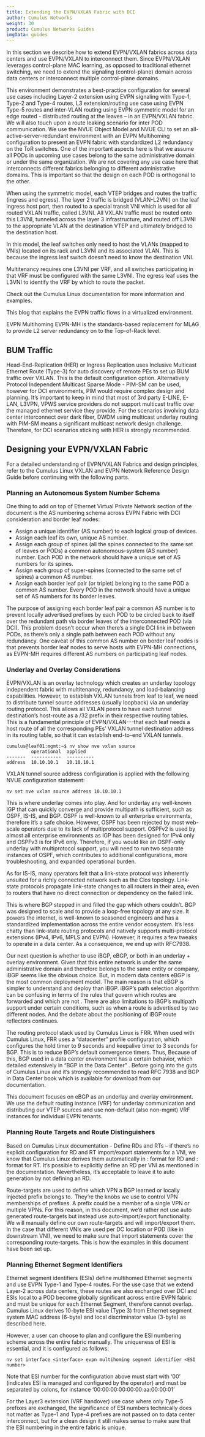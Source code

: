 ```yaml
---
title: Extending the EVPN/VXLAN Fabric with DCI
author: Cumulus Networks
weight: 30
product: Cumulus Networks Guides
imgData: guides
---
```


In this section we describe how to extend EVPN/VXLAN fabrics across data centers and use EVPN/VXLAN to interconnect them. Since EVPN/VXLAN leverages control-plane MAC learning, as opposed to traditional ethernet switching, we need to extend the signaling (control-plane) domain across data centers or interconnect multiple control-plane domains. 

This environment demonstrates a best-practice configuration for several use cases including Layer-2 extension using EVPN signaling with Type-1, Type-2 and Type-4 routes, L3 extension/routing use case using EVPN Type-5 routes and inter-VLAN routing using EVPN symmetric model for an edge routed - distributed routing at the leaves – in an  EVPN/VXLAN fabric. We will also touch upon a route leaking scenario for inter POD communication. We use the NVUE Object Model and NVUE CLI to set an all-active-server-redundant environment with an EVPN Multihoming configuration to present an EVPN fabric with standardized L2 redundancy on the ToR switches. One of the important aspects here is that we assume all PODs in upcoming use cases belong to the same administrative domain or under the same organization. We are not covering any use case here that interconnects different fabrics belonging to different administrative domains. This is important so that the design on each POD is orthogonal to the  other.  

When using the symmetric model, each VTEP bridges and routes the traffic (ingress and egress). The layer 2 traffic is  bridged (VLAN-L2VNI) on the leaf ingress host port, then routed to a special transit VNI which is used for all routed VXLAN traffic, called L3VNI. All VXLAN traffic must be routed onto this L3VNI, tunneled across the layer 3 infrastructure, and routed off L3VNI to the appropriate VLAN at the destination VTEP and ultimately bridged to the destination host. 

In this model, the leaf switches only need to host the VLANs (mapped to VNIs) located on its rack and L3VNI and its associated VLAN. This is because the ingress leaf switch doesn’t need to know the destination VNI. 

Multitenancy requires one L3VNI per VRF, and all switches participating in that VRF must be configured with the same L3VNI. The egress leaf uses the L3VNI to identify the VRF by which to route the packet. 

Check out the Cumulus Linux documentation for more information and examples. 

This blog that explains the EVPN traffic flows in a virtualized environment. 

EVPN Multihoming EVPN-MH is the standards-based replacement for MLAG to provide L2 server redundancy on to the Top-of-Rack level.

## BUM Traffic

Head-End-Replication (HER) or Ingress Replication uses Inclusive Multicast Ethernet Route (Type-3) for auto discovery of remote PEs to set up BUM traffic over VXLAN. This is the default configuration option. Alternatively Protocol Independent Multicast Sparse Mode - PIM-SM can be used, however for DCI environments, PIM would require complex design and planning. It’s important to keep in mind that most of 3rd party E-LINE, E-LAN, L3VPN, VPWS service providers do not support multicast traffic over the managed ethernet service they provide. For the scenarios involving data center interconnect over dark fiber, DWDM using multicast underlay routing with PIM-SM means a significant multicast network design challenge. Therefore, for DCI scenarios sticking with HER is strongly recommended. 

## Designing your EVPN/VXLAN Fabric

For a detailed understanding of EVPN/VXLAN Fabrics and design principles, refer to the Cumulus Linux VXLAN and EVPN Network Reference Design Guide before continuing with the following parts. 
### Planning an Autonomous System Number Schema

One thing to add on top of Ethernet Virtual Private Network section of the document is the AS numbering schema across EVPN Fabric with DCI consideration and border leaf nodes: 

- Assign a unique identifier (AS number) to each logical group of devices. 
- Assign each leaf its own, unique AS number. 
- Assign each group of spines (all the spines connected to the same set of leaves or PODs) a common autonomous-system (AS number) number. Each POD in the network should have a unique set of AS numbers for its spines. 
- Assign each group of super-spines (connected to the same set of spines) a common AS number. 
- Assign each border leaf pair (or triplet) belonging to the same POD a common AS number. Every POD in the network should have a unique set of AS numbers for its border leaves.  

The purpose of assigning each border leaf pair a common AS number is to prevent locally advertised prefixes by each POD to be circled back to itself over the redundant path via border leaves of the interconnected POD (via DCI). This problem doesn’t occur when there’s a single DCI link in between PODs, as there’s only a single path between each POD without any redundancy. One caveat of this common AS number on border leaf nodes is that prevents border leaf nodes to serve hosts with EVPN-MH connections, as EVPN-MH requires different AS numbers on participating leaf nodes. 

### Underlay and Overlay Considerations

EVPN/VXLAN is an overlay technology which creates an underlay topology independent fabric with multitenancy, redundancy, and load-balancing capabilities. However, to establish VXLAN tunnels from leaf to leaf, we  need to distribute tunnel source addresses (usually loopback) via an underlay routing protocol. This allows all VXLAN peers to have each tunnel destination’s host-route as a /32 prefix in their respective routing tables. This is a  fundamental principle of EVPN/VXLAN---that each leaf needs a host route of all the corresponding PEs’ VXLAN tunnel destination address in its routing table, so that it can establish end-to-end VXLAN tunnels. 

```
cumulus@leaf01:mgmt:~$ nv show nve vxlan source 
         operational  applied 
-------  -----------  ---------- 
address  10.10.10.1   10.10.10.1    
```
VXLAN tunnel source address configuration is applied with the following NVUE configuration statement: 

```
nv set nve vxlan source address 10.10.10.1 
```
This is where underlay comes into play. And for underlay any well-known IGP that can quickly converge and provide multipath is sufficient, such as OSPF, IS-IS, and BGP. OSPF is well-known to all enterprise environments, therefore it’s a safe choice. However, OSPF has been rejected by most web-scale operators due to its lack of multiprotocol support. OSPFv2 is used by almost all enterprise environments as IGP has been designed for IPv4 only and OSPFv3 is for IPv6 only. Therefore, if you would like an OSPF-only underlay with multiprotocol support, you will need to run two separate instances of OSPF,  which contributes to additional  configurations, more troubleshooting, and expanded operational burden. 

As for IS-IS, many operators felt that a link-state protocol was inherently unsuited for a richly connected network such as the Clos topology. Link-state protocols propagate link-state changes to all routers in their area, even to routers that have no direct connection or dependency on the failed link.  

This is where BGP stepped in and filled the gap which others couldn’t. BGP was designed to scale and to provide a loop-free topology at any size. It powers the internet, is well-known to seasoned engineers and has a standardized implementation across the entire vendor ecosystem. It’s less chatty than link-state routing protocols and natively supports multi-protocol extensions (IPv4, IPv6, MPLS and EVPN). However, it requires a few tweaks to operate in a data center. As a consequence, we end up with RFC7938. 

Our next question is whether to use iBGP, eBGP, or both in an underlay + overlay environment. Given that this entire network is under the same administrative domain and therefore belongs to the same entity or company, iBGP seems like the obvious choice. But, in modern data centers eBGP is the most common deployment model. The main reason is that eBGP is simpler to understand and deploy than iBGP. iBGP’s path selection algorithm can be confusing in terms of the rules that govern which routes are forwarded and which are not . There are also limitations to iBGP’s multipath support under certain conditions, such as when a route is advertised by two different nodes. And the debate about the positioning of iBGP route reflectors continues.  

The routing protocol stack used by Cumulus Linux is FRR. When used with Cumulus Linux, FRR uses a “datacenter” profile configuration, which configures the hold timer to 9 seconds and keepalive timer to 3 seconds for BGP. This is to reduce BGP’s default convergence timers. Thus, Because of this, BGP used in a data center environment has a certain behavior, which detailed extensively in  “BGP in the Data Center” . Before going into the guts of Cumulus Linux and it’s strongly recommended to read RFC 7938 and BGP in Data Center book which is available for download from our documentation. 

This document focuses on eBGP as an underlay and overlay environment. We use the default routing instance (VRF) for underlay communication and distributing our VTEP sources and use non-default (also non-mgmt) VRF instances for individual EVPN tenants.  
### Planning Route Targets and Route Distinguishers

Based on Cumulus Linux documentation - Define RDs and RTs – if there’s no explicit configuration for RD and RT import/export statements for a VNI, we know that Cumulus Linux derives them automatically in <vxlan-local-tunnelip>:<VNI> format for RD and <AS>:<VNI> format for RT. It’s possible to explicitly define an RD per VNI as mentioned in the documentation. Nevertheless, it’s acceptable to leave it to auto generation by not defining an RD.  

Route-targets are used to define which VPN a BGP learned or locally injected prefix belongs to.  They’re the knobs we use to control VPN memberships of prefixes. A prefix could be a member of a single VPN or multiple VPNs. For this reason, in this document, we’d rather not use auto generated route-targets but instead use auto-import/export functionality. We will manually define our own route-targets and will import/export them. In the case that different VNIs are used per DC location or POD (like in downstream VNI), we need to make sure that import statements cover the corresponding route-targets. This is how the examples in this document have been set up.  

### Planning Ethernet Segment Identifiers

Ethernet segment identifiers (ESIs) define multihomed Ethernet segments and use EVPN Type-1 and Type-4 routes. For the use case that we extend Layer-2 across data centers, these routes are also exchanged over DCI and ESIs local to a POD become globally significant across entire EVPN fabric and must be unique for each Ethernet Segment, therefore cannot overlap. Cumulus Linux derives 10-byte ESI value (Type 3) from Ethernet segment system MAC address (6-byte) and local discriminator value (3-byte) as described here.  

However, a user can choose to plan and configure the ESI numbering scheme across the entire fabric manually. The uniqueness of ESI is essential, and it is configured as follows:

```
nv set interface <interface> evpn multihoming segment identifier <ESI number> 
```

Note that ESI number for the configuration above must start with ‘00’ (indicates ESI is managed and configured by the operator) and must be separated by colons, for instance ‘00:00:00:00:00:00:aa:00:00:01’ 

For the Layer3 extension (VRF handover) use case where only Type-5 prefixes are exchanged, the significance of ESI numbers technically does not matter as Type-1 and Type-4 prefixes are not passed on to data center interconnect, but for a clean design it still makes sense to make sure that the ESI numbering in the entire fabric is unique. 

<!--insert EVPN deployment with eBGP diagram>